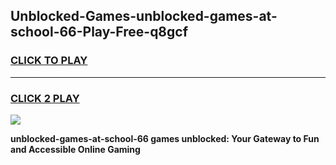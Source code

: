 
## Unblocked-Games-unblocked-games-at-school-66-Play-Free-q8gcf
<h3>
<a href="https://premium76.site?title=unblocked-games-at-school-66&ref=10A">CLICK TO PLAY</a></h3>
<hr>

<h3>
<a href="https://premium76.site?title=unblocked-games-at-school-66&ref=10A">CLICK 2 PLAY</a>
  
</h3>

<a href="https://premium76.site?title=unblocked-games-at-school-66&ref=10A"><img src="https://clearcache.store/games.png"></a>


**unblocked-games-at-school-66 games unblocked: Your Gateway to Fun and Accessible Online Gaming**
